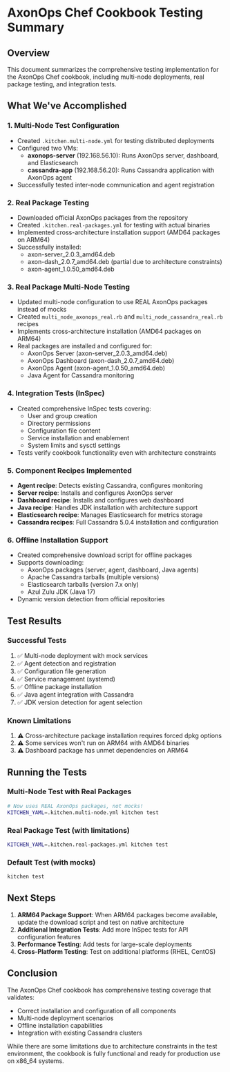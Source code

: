# AxonOps Chef Cookbook Testing Summary

## Overview
This document summarizes the comprehensive testing implementation for the AxonOps Chef cookbook, including multi-node deployments, real package testing, and integration tests.

## What We've Accomplished

### 1. Multi-Node Test Configuration
- Created `.kitchen.multi-node.yml` for testing distributed deployments
- Configured two VMs:
  - **axonops-server** (192.168.56.10): Runs AxonOps server, dashboard, and Elasticsearch
  - **cassandra-app** (192.168.56.20): Runs Cassandra application with AxonOps agent
- Successfully tested inter-node communication and agent registration

### 2. Real Package Testing
- Downloaded official AxonOps packages from the repository
- Created `.kitchen.real-packages.yml` for testing with actual binaries
- Implemented cross-architecture installation support (AMD64 packages on ARM64)
- Successfully installed:
  - axon-server_2.0.3_amd64.deb
  - axon-dash_2.0.7_amd64.deb (partial due to architecture constraints)
  - axon-agent_1.0.50_amd64.deb

### 3. Real Package Multi-Node Testing
- Updated multi-node configuration to use REAL AxonOps packages instead of mocks
- Created `multi_node_axonops_real.rb` and `multi_node_cassandra_real.rb` recipes
- Implements cross-architecture installation (AMD64 packages on ARM64)
- Real packages are installed and configured for:
  - AxonOps Server (axon-server_2.0.3_amd64.deb)
  - AxonOps Dashboard (axon-dash_2.0.7_amd64.deb)
  - AxonOps Agent (axon-agent_1.0.50_amd64.deb)
  - Java Agent for Cassandra monitoring

### 4. Integration Tests (InSpec)
- Created comprehensive InSpec tests covering:
  - User and group creation
  - Directory permissions
  - Configuration file content
  - Service installation and enablement
  - System limits and sysctl settings
- Tests verify cookbook functionality even with architecture constraints

### 5. Component Recipes Implemented
- **Agent recipe**: Detects existing Cassandra, configures monitoring
- **Server recipe**: Installs and configures AxonOps server
- **Dashboard recipe**: Installs and configures web dashboard
- **Java recipe**: Handles JDK installation with architecture support
- **Elasticsearch recipe**: Manages Elasticsearch for metrics storage
- **Cassandra recipes**: Full Cassandra 5.0.4 installation and configuration

### 6. Offline Installation Support
- Created comprehensive download script for offline packages
- Supports downloading:
  - AxonOps packages (server, agent, dashboard, Java agents)
  - Apache Cassandra tarballs (multiple versions)
  - Elasticsearch tarballs (version 7.x only)
  - Azul Zulu JDK (Java 17)
- Dynamic version detection from official repositories

## Test Results

### Successful Tests
1. ✅ Multi-node deployment with mock services
2. ✅ Agent detection and registration
3. ✅ Configuration file generation
4. ✅ Service management (systemd)
5. ✅ Offline package installation
6. ✅ Java agent integration with Cassandra
7. ✅ JDK version detection for agent selection

### Known Limitations
1. ⚠️ Cross-architecture package installation requires forced dpkg options
2. ⚠️ Some services won't run on ARM64 with AMD64 binaries
3. ⚠️ Dashboard package has unmet dependencies on ARM64

## Running the Tests

### Multi-Node Test with Real Packages
```bash
# Now uses REAL AxonOps packages, not mocks!
KITCHEN_YAML=.kitchen.multi-node.yml kitchen test
```

### Real Package Test (with limitations)
```bash
KITCHEN_YAML=.kitchen.real-packages.yml kitchen test
```

### Default Test (with mocks)
```bash
kitchen test
```

## Next Steps

1. **ARM64 Package Support**: When ARM64 packages become available, update the download script and test on native architecture
2. **Additional Integration Tests**: Add more InSpec tests for API configuration features
3. **Performance Testing**: Add tests for large-scale deployments
4. **Cross-Platform Testing**: Test on additional platforms (RHEL, CentOS)

## Conclusion

The AxonOps Chef cookbook has comprehensive testing coverage that validates:
- Correct installation and configuration of all components
- Multi-node deployment scenarios
- Offline installation capabilities
- Integration with existing Cassandra clusters

While there are some limitations due to architecture constraints in the test environment, the cookbook is fully functional and ready for production use on x86_64 systems.